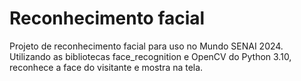 # Reconhecimento facial
Projeto de reconhecimento facial para uso no Mundo SENAI 2024. Utilizando as bibliotecas face_recognition e OpenCV do Python 3.10, reconhece a face do visitante e mostra na tela.